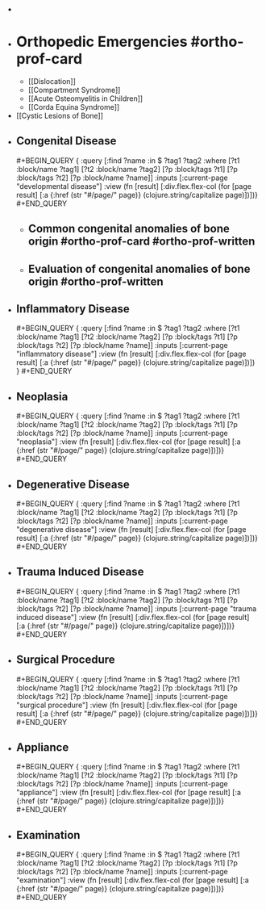 -
- # Orthopedic Emergencies #ortho-prof-card
	- [[Dislocation]]
	- [[Compartment Syndrome]]
	- [[Acute  Osteomyelitis in Children]]
	- [[Corda Equina Syndrome]]
- [[Cystic Lesions of Bone]]
- ## Congenital Disease
  #+BEGIN_QUERY
  {
  :query [:find ?name
     :in $ ?tag1 ?tag2
     :where
     [?t1 :block/name ?tag1]
     [?t2 :block/name ?tag2]
     [?p :block/tags ?t1]
     [?p :block/tags ?t2]
     [?p :block/name ?name]]
  :inputs [:current-page  "developmental disease"]
  :view (fn [result]
     [:div.flex.flex-col
      (for [page result]
        [:a {:href (str "#/page/" page)} (clojure.string/capitalize page)])])}
  #+END_QUERY
	- ## Common congenital anomalies of bone origin #ortho-prof-card #ortho-prof-written
	- ## Evaluation of congenital anomalies of bone origin #ortho-prof-written
- ## Inflammatory Disease
  #+BEGIN_QUERY
  {
  :query [:find ?name
       :in $ ?tag1 ?tag2
       :where
       [?t1 :block/name ?tag1]
       [?t2 :block/name ?tag2]
       [?p :block/tags ?t1]
       [?p :block/tags ?t2]
       [?p :block/name ?name]]
  :inputs [:current-page  "inflammatory disease"]
  :view (fn [result]
       [:div.flex.flex-col
        (for [page result]
          [:a {:href (str "#/page/" page)} (clojure.string/capitalize page)])])
  }
  #+END_QUERY
- ## Neoplasia
  #+BEGIN_QUERY
  {
  :query [:find ?name
     :in $ ?tag1 ?tag2
     :where
     [?t1 :block/name ?tag1]
     [?t2 :block/name ?tag2]
     [?p :block/tags ?t1]
     [?p :block/tags ?t2]
     [?p :block/name ?name]]
  :inputs [:current-page  "neoplasia"]
  :view (fn [result]
     [:div.flex.flex-col
      (for [page result]
        [:a {:href (str "#/page/" page)} (clojure.string/capitalize page)])])}
  #+END_QUERY
- ## Degenerative Disease
  #+BEGIN_QUERY
  {
  :query [:find ?name
     :in $ ?tag1 ?tag2
     :where
     [?t1 :block/name ?tag1]
     [?t2 :block/name ?tag2]
     [?p :block/tags ?t1]
     [?p :block/tags ?t2]
     [?p :block/name ?name]]
  :inputs [:current-page  "degenerative disease"]
  :view (fn [result]
     [:div.flex.flex-col
      (for [page result]
        [:a {:href (str "#/page/" page)} (clojure.string/capitalize page)])])}
  #+END_QUERY
- ## Trauma Induced Disease
  #+BEGIN_QUERY
  {
  :query [:find ?name
     :in $ ?tag1 ?tag2
     :where
     [?t1 :block/name ?tag1]
     [?t2 :block/name ?tag2]
     [?p :block/tags ?t1]
     [?p :block/tags ?t2]
     [?p :block/name ?name]]
  :inputs [:current-page  "trauma induced disease"]
  :view (fn [result]
     [:div.flex.flex-col
      (for [page result]
        [:a {:href (str "#/page/" page)} (clojure.string/capitalize page)])])}
  #+END_QUERY
- ## Surgical Procedure
  #+BEGIN_QUERY
  {
  :query [:find ?name
     :in $ ?tag1 ?tag2
     :where
     [?t1 :block/name ?tag1]
     [?t2 :block/name ?tag2]
     [?p :block/tags ?t1]
     [?p :block/tags ?t2]
     [?p :block/name ?name]]
  :inputs [:current-page  "surgical procedure"]
  :view (fn [result]
     [:div.flex.flex-col
      (for [page result]
        [:a {:href (str "#/page/" page)} (clojure.string/capitalize page)])])}
  #+END_QUERY
- ## Appliance
  #+BEGIN_QUERY
  {
  :query [:find ?name
     :in $ ?tag1 ?tag2
     :where
     [?t1 :block/name ?tag1]
     [?t2 :block/name ?tag2]
     [?p :block/tags ?t1]
     [?p :block/tags ?t2]
     [?p :block/name ?name]]
  :inputs [:current-page "appliance"]
  :view (fn [result]
     [:div.flex.flex-col
      (for [page result]
        [:a {:href (str "#/page/" page)} (clojure.string/capitalize page)])])}
  #+END_QUERY
- ## Examination
  #+BEGIN_QUERY
  {
  :query [:find ?name
   :in $ ?tag1 ?tag2
   :where
   [?t1 :block/name ?tag1]
   [?t2 :block/name ?tag2]
   [?p :block/tags ?t1]
   [?p :block/tags ?t2]
   [?p :block/name ?name]]
  :inputs [:current-page "examination"]
  :view (fn [result]
   [:div.flex.flex-col
    (for [page result]
      [:a {:href (str "#/page/" page)} (clojure.string/capitalize page)])])}
  #+END_QUERY